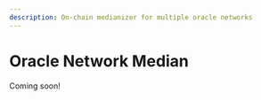 ```yaml
---
description: On-chain medianizer for multiple oracle networks
---
```


# Oracle Network Median

Coming soon!

